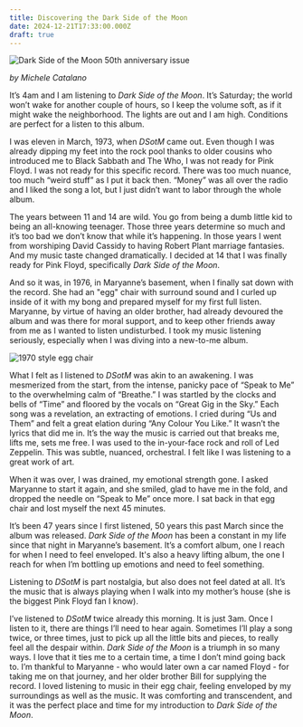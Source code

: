 ```yaml
---
title: Discovering the Dark Side of the Moon
date: 2024-12-21T17:33:00.000Z
draft: true
---
```

![Dark Side of the Moon 50th anniversary issue](/images/upload/darkside.jpg)

*by Michele Catalano*


It’s 4am and I am listening to *Dark Side of the Moon*. It’s Saturday; the world won’t wake for another couple of hours, so I keep the volume soft, as if it might wake the neighborhood. The lights are out and I am high. Conditions are perfect for a listen to this album.


I was eleven in March, 1973, when *DSotM* came out. Even though I was already dipping my feet into the rock pool thanks to older cousins who introduced me to Black Sabbath and The Who, I was not ready for Pink Floyd. I was not ready for this specific record. There was too much nuance, too much “weird stuff” as I put it back then. “Money” was all over the radio and I liked the song a lot, but I just didn’t want to labor through the whole album.



The years between 11 and 14 are wild. You go from being a dumb little kid to being an all-knowing teenager. Those three years determine so much and it’s too bad we don’t know that while it’s happening. In those years I went from worshiping David Cassidy to having Robert Plant marriage fantasies. And my music taste changed dramatically. I decided at 14 that I was finally ready for Pink Floyd, specifically *Dark Side of the Moon*. 


And so it was, in 1976, in Maryanne’s basement, when I finally sat down with the record. She had an "egg" chair[](https://flashbak.com/wp-content/uploads/2017/09/vintage-egg-chair-20.jpg) with surround sound and I curled up inside of it with my bong and prepared myself for my first full listen. Maryanne, by virtue of having an older brother, had already devoured the album and was there for moral support, and to keep other friends away from me as I wanted to listen undisturbed. I took my music listening seriously, especially when I was diving into a new-to-me album.

![1970 style egg chair](/images/upload/chair.webp)




What I felt as I listened to *DSotM* was akin to an awakening. I was mesmerized from the start, from the intense, panicky pace of “Speak to Me” to the overwhelming calm of “Breathe.” I was startled by the clocks and bells of “Time” and floored by the vocals on “Great Gig in the Sky.” Each song was a revelation, an extracting of emotions. I cried during “Us and Them” and felt a great elation during “Any Colour You Like.” It wasn’t the lyrics that did me in. It’s the way the music is carried out that breaks me, lifts me, sets me free. I was used to the in-your-face rock and roll of Led Zeppelin. This was subtle, nuanced, orchestral. I felt like I was listening to a great work of art.


When it was over, I was drained, my emotional strength gone. I asked Maryanne to start it again, and she smiled, glad to have me in the fold, and dropped the needle on “Speak to Me” once more. I sat back in that egg chair and lost myself the next 45 minutes.


It’s been 47 years since I first listened, 50 years this past March since the album was released. *Dark Side of the Moon* has been a constant in my life since that night in Maryanne’s basement. It’s a comfort album, one I reach for when I need to feel enveloped. It's also a heavy lifting album, the one I reach for when I’m bottling up emotions and need to feel something. 


Listening to *DSotM* is part nostalgia, but also does not feel dated at all. It’s the music that is always playing when I walk into my mother’s house (she is the biggest Pink Floyd fan I know). 


I’ve listened to *DSotM* twice already this morning. It is just 3am. Once I listen to it, there are things I’ll need to hear again. Sometimes I’ll play a song twice, or three times, just to pick up all the little bits and pieces, to really feel all the despair within. *Dark Side of the Moon* is a triumph in so many ways. I love that it ties me to a certain time, a time I don’t mind going back to. I’m thankful to Maryanne - who would later own a car named Floyd - for taking me on that journey, and her older brother Bill for supplying the record. I loved listening to music in their egg chair, feeling enveloped by my surroundings as well as the music. It was comforting and transcendent, and it was the perfect place and time for my introduction to *Dark Side of the Moon*.
